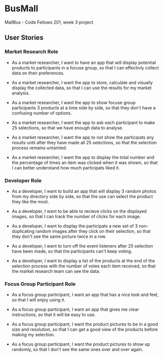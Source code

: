# BusMall
MallBus - Code Fellows 201, week 3 project

## User Stories

### Market Research Role

* As a market researcher, I want to have an app that will display potential products to participants in a focuse group, so that I can effectivly collect data on their preferences.

* As a market researcher, I want the app to store, calculate and visually display the collected data, so that I can use the results for my market analysis.

* As a market researcher, I want the app to show focuse group participants 3 products at a time side by side, so that they don't have a confusing number of options.

* As a market researcher, I want the app to ask each participant to make 25 selections, so that we have enough data to analyse.

* As a market researcher, I want the app to not show the participats any results until after they have made all 25 selections, so that the selection process remains untainted.

* As a market researcher, I want the app to display the total number and the percentage of times an item was clicked when it was shown, so that I can better understand how much participats liked it.


### Developer Role

* As a developer, I want to build an app that will display 3 random photos from my directory side by side, so that the use can select the product they like the most.

* As a developer, I want to be able to recieve clicks on the displayed images, so that I can track the number of clicks for each image.

* As a developer, I want to display the participats a new set of 3 non-duplicating random images after they click on their selection, so that they don't see the same picture twice in a row.

* As a developer, I want to turn off the event listeners after 25 selection have been made, so that the participants can't keep voting.

* As a developer, I want to display a list of the products at the end of the selection process with the number of votes each item received, so that the market research team can see the data.


### Focus Group Participant Role

* As a focus group participant, I want an app that has a nice look and feel, so that I will enjoy using it.

* As a focus group participant, I want an app that gives me clear instructions, so that it will be easy to use.

* As a focus group participant, I want the product pictures to be in a good size and resolution, so that I can get a good view of the products before making my selection.

* As a focus group participant, I want the product pictures to show up randomly, so that I don't see the same ones over and over again.